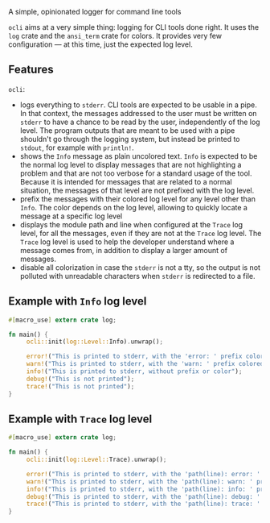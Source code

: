 A simple, opinionated logger for command line tools

`ocli` aims at a very simple thing: logging for CLI tools done right. It uses the
`log` crate and the `ansi_term` crate for colors. It provides very few configuration —
at this time, just the expected log level.

## Features

 `ocli`:

* logs everything to `stderr`. CLI tools are expected to be usable in a pipe. In that context,
  the messages addressed to the user must be written on `stderr` to have a chance to be read
  by the user, independently of the log level.
  The program outputs that are meant to be used with a pipe shouldn't go through the logging
  system, but instead be printed to `stdout`, for example with `println!`.
* shows the `Info` message as plain uncolored text. `Info` is expected to be the normal log
  level to display messages that are not highlighting a problem and that are not too verbose
  for a standard usage of the tool. Because it is intended for messages that are related
  to a normal situation, the messages of that level are not prefixed with the log level.
* prefix the messages with their colored log level for any level other than `Info`. The color
  depends on the log level, allowing to quickly locate a message at a specific log level
* displays the module path and line when configured at the `Trace` log level, for all the
  messages, even if they are not at the `Trace` log level. The `Trace` log level is used
  to help the developer understand where a message comes from, in addition to display a larger
  amount of messages.
* disable all colorization in case the `stderr` is not a tty, so the output is not polluted
  with unreadable characters when `stderr` is redirected to a file.

## Example with `Info` log level

```rust
#[macro_use] extern crate log;

fn main() {
     ocli::init(log::Level::Info).unwrap();

     error!("This is printed to stderr, with the 'error: ' prefix colored in red");
     warn!("This is printed to stderr, with the 'warn: ' prefix colored in yellow");
     info!("This is printed to stderr, without prefix or color");
     debug!("This is not printed");
     trace!("This is not printed");
}
```

## Example with `Trace` log level

```rust
#[macro_use] extern crate log;

fn main() {
     ocli::init(log::Level::Trace).unwrap();

     error!("This is printed to stderr, with the 'path(line): error: ' prefix colored in red");
     warn!("This is printed to stderr, with the 'path(line): warn: ' prefix colored in yellow");
     info!("This is printed to stderr, with the 'path(line): info: ' prefix");
     debug!("This is printed to stderr, with the 'path(line): debug: ' prefix colored in blue");
     trace!("This is printed to stderr, with the 'path(line): trace: ' prefix colored in magenta");
}
```
